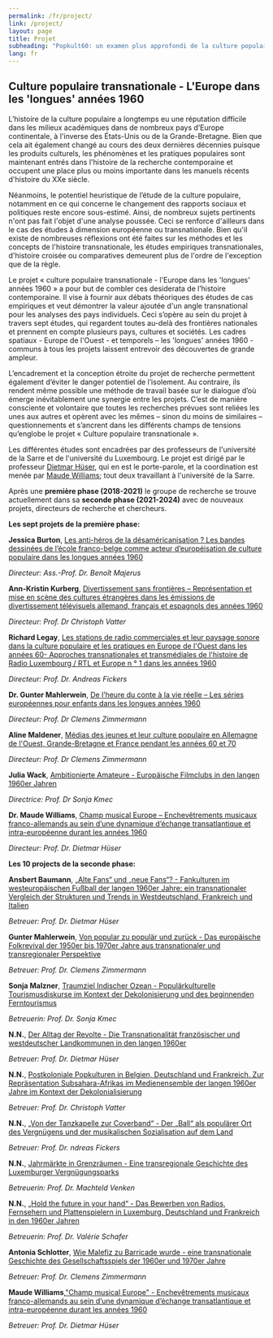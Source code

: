 ```yaml
---
permalink: /fr/project/
link: /project/
layout: page
title: Projet
subheading: "Popkult60: un examen plus approfondi de la culture populaire des longues années 1960"
lang: fr
---
```


## Culture populaire transnationale - L'Europe dans les 'longues' années 1960

<!-- more -->
L’histoire de la culture populaire a longtemps eu une réputation difficile dans les milieux académiques dans de nombreux pays d’Europe continentale, à l'inverse des États-Unis ou de la Grande-Bretagne. Bien que cela ait également changé au cours des deux dernières décennies puisque les produits culturels, les phénomènes et les pratiques populaires sont maintenant entrés dans l'histoire de la recherche contemporaine et occupent une place plus ou moins importante dans les manuels récents d'histoire du XXe siècle.

Néanmoins, le potentiel heuristique de l’étude de la culture populaire, notamment en ce qui concerne le changement des rapports sociaux et politiques reste encore sous-estimé. Ainsi, de nombreux sujets pertinents n'ont pas fait l'objet d'une analyse poussée. Ceci se renforce d'ailleurs dans le cas des études à dimension européenne ou transnationale. Bien qu'il existe de nombreuses réflexions ont été faites sur les méthodes et les concepts de l'histoire transnationale, les études empiriques transnationales, d'histoire croisée ou comparatives demeurent plus de l'ordre de l'exception que de la règle.

Le projet « culture populaire transnationale - l'Europe dans les 'longues' années 1960 » a pour but de combler ces desiderata de l’histoire contemporaine. Il vise à fournir aux débats théoriques  des études de cas empiriques et veut démontrer la valeur ajoutée d'un angle transnational pour les analyses des pays individuels. Ceci s’opère au sein du projet à travers sept études, qui regardent toutes au-delà des frontières nationales et prennent en compte plusieurs pays, cultures et sociétés. Les cadres spatiaux - Europe de l'Ouest - et temporels – les 'longues' années 1960 - communs à tous les projets laissent entrevoir des découvertes de grande ampleur.

L’encadrement et la conception étroite du projet de recherche permettent également d’éviter le danger potentiel de l’isolement. Au contraire, ils rendent même possible une méthode de travail basée sur le dialogue d’où émerge inévitablement une synergie entre les projets. C’est de manière consciente et volontaire que toutes les recherches prévues sont reliées les unes aux autres et opèrent avec les mêmes – sinon du moins de similaires – questionnements et s’ancrent dans les différents champs de tensions qu’englobe le projet « Culture populaire transnationale ».

Les différentes études sont encadrées par des professeurs de l'université de la Sarre et de l'université du Luxembourg. Le projet est dirigé par le professeur [Dietmar Hüser](https://popkult60.eu/people/), qui en est le porte-parole, et la coordination est menée par [Maude Williams](https://popkult60.eu/people/); tout deux travaillant à l'université de la Sarre.  


Après une **première phase (2018-2021)** le groupe de recherche se trouve actuellement dans sa **seconde phase (2021-2024)** avec de nouveaux projets, directeurs de recherche et chercheurs.



**Les sept projets de la première phase:**


**Jessica Burton**, [Les anti-héros de la désaméricanisation ? Les bandes dessinées de l’école franco-belge comme acteur d’européisation de culture populaire dans les longues années 1960](../assets/pdf/burton-fr.pdf)


*Directeur: Ass.-Prof. Dr. Benoît Majerus*



**Ann-Kristin Kurberg**, [Divertissement sans frontières – Représentation et mise en scène des cultures étrangères dans les émissions de divertissement télévisuels allemand, français et espagnols des années 1960](../assets/pdf/kurberg-fr.pdf)


*Directeur: Prof. Dr Christoph Vatter*




**Richard Legay**, [Les stations de radio commerciales et leur paysage sonore dans la culture populaire et les pratiques en Europe de l'Ouest dans les années 60- Approches transnationales et transmédiales de l'histoire de Radio Luxembourg / RTL et Europe n ° 1 dans les années 1960](../assets/pdf/legay-fr.pdf)


*Directeur: Prof. Dr. Andreas Fickers*




**Dr. Gunter Mahlerwein**, [De l’heure du conte à la vie réelle – Les séries européennes pour enfants dans les longues années 1960](../assets/pdf/mahlerwein-fr.pdf)



*Directeur: Prof. Dr Clemens Zimmermann*




**Aline Maldener**, [Médias des jeunes et leur culture populaire en Allemagne de l'Ouest, Grande-Bretagne et France pendant les années 60 et 70](../assets/pdf/maldener-fr.pdf)



*Directeur: Prof. Dr Clemens Zimmermann*




**Julia Wack**, [Ambitionierte Amateure - Europäische Filmclubs in den langen 1960er Jahren](../assets/pdf/wack-fr.pdf)


*Directrice: Prof. Dr Sonja Kmec*



**Dr. Maude Williams**, [Champ musical Europe – Enchevêtrements musicaux franco-allemands au sein d’une dynamique d’échange transatlantique et intra-européenne durant les années 1960](../assets/pdf/williams-2-fr.pdf)


*Directeur: Prof. Dr. Dietmar Hüser*




**Les 10 projects de la seconde phase:**



**Ansbert Baumann**, [„Alte Fans“ und „neue Fans“? - Fankulturen im westeuropäischen Fußball der langen 1960er Jahre: ein transnationaler Vergleich der Strukturen und Trends in Westdeutschland, Frankreich und Italien](../assets/pdf/baumann-fr.pdf)


*Betreuer: Prof. Dr. Dietmar Hüser*



**Gunter Mahlerwein**, [Von popular zu populär und zurück - Das europäische Folkrevival der 1950er bis 1970er Jahre aus transnationaler und transregionaler Perspektive](../assets/pdf/mahlerwein-2-fr.pdf)


*Betreuer: Prof. Dr. Clemens Zimmermann*



**Sonja Malzner**, [Traumziel Indischer Ozean - Populärkulturelle Tourismusdiskurse im Kontext der Dekolonisierung und des beginnenden Ferntourismus](../assets/pdf/malzner-fr.pdf)

*Betreuerin: Prof. Dr. Sonja Kmec*



**N.N.**, [Der Alltag der Revolte - Die Transnationalität französischer und westdeutscher Landkommunen in den langen 1960er](../assets/pdf/nnh-fr.pdf)


*Betreuer: Prof. Dr. Dietmar Hüser*



**N.N.**, [Postkoloniale Popkulturen in Belgien, Deutschland und Frankreich. Zur Repräsentation Subsahara-Afrikas im Medienensemble der langen 1960er Jahre im Kontext der Dekolonialisierung](../assets/pdf/nnv-fr.pdf)


*Betreuer: Prof. Dr. Christoph Vatter*



**N.N.**, [„Von der Tanzkapelle zur Coverband“ - Der „Ball“ als populärer Ort des Vergnügens und der musikalischen Sozialisation auf dem Land](../assets/pdf/nnv-fr.pdf)


*Betreuer: Prof. Dr. ndreas Fickers*

**N.N.**, [Jahrmärkte in Grenzräumen - Eine transregionale Geschichte des Luxemburger Vergnügungsparks](../assets/pdf/nnve-fr.pdf)


*Betreuerin: Prof. Dr. Machteld Venken*



**N.N.**, [„Hold the future in your hand“ - Das Bewerben von Radios, Fernsehern und Plattenspielern in Luxemburg, Deutschland und Frankreich in den 1960er Jahren](../assets/pdf/nns-fr.pdf)


*Betreuerin: Prof. Dr. Valérie Schafer*



**Antonia Schlotter**, [Wie Malefiz zu Barricade wurde - eine transnationale Geschichte des Gesellschaftsspiels der 1960er und 1970er Jahre](../assets/pdf/schlotter-fr.pdf)


*Betreuer: Prof. Dr. Clemens Zimmermann*



**Maude Williams**,["Champ musical Europe" - Enchevêtrements musicaux franco-allemands au sein d’une dynamique d’échange transatlantique et intra-européenne durant les années 1960](../assets/pdf/williams-2-fr.pdf)


*Betreuer: Prof. Dr. Dietmar Hüser*
